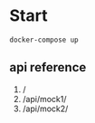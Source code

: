 # Start

```
docker-compose up
```

## api reference


1. /
2. /api/mock1/<id>
3. /api/mock2/<content>